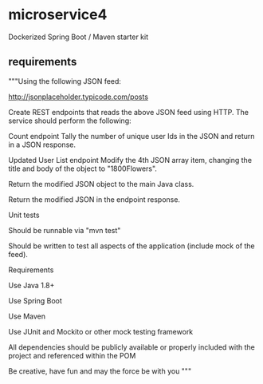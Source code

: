 # microservice4
Dockerized Spring Boot / Maven starter kit


## requirements

"""Using the following JSON feed:

http://jsonplaceholder.typicode.com/posts

 

Create REST endpoints that reads the above JSON feed using HTTP.  The service should perform the following:

Count endpoint
Tally the number of unique user Ids in the JSON and return in a JSON response.

 

Updated User List endpoint
Modify the 4th JSON array item, changing the title and body of the object to "1800Flowers".

Return the modified JSON object to the main Java class.

Return the modified JSON in the endpoint response.

 

Unit tests

Should be runnable via "mvn test"

Should be written to test all aspects of the application (include mock of the feed).

 

Requirements

Use Java 1.8+

Use Spring Boot

Use Maven

Use JUnit and Mockito or other mock testing framework

All dependencies should be publicly available or properly included with the project and referenced within the POM

Be creative, have fun and may the force be with you
"""
